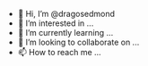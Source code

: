 - 👋 Hi, I’m @dragosedmond
- 👀 I’m interested in ...
- 🌱 I’m currently learning ...
- 💞️ I’m looking to collaborate on ...
- 📫 How to reach me ...

<!---
dragosedmond/dragosedmond is a ✨ special ✨ repository because its `README.md` (this file) appears on your GitHub profile.
You can click the Preview link to take a look at your changes.
--->
